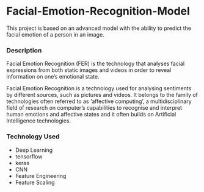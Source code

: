 # Facial-Emotion-Recognition-Model
This project is based on an advanced model with the ability to predict the facial emotion of a person in an image.

### Description
Facial Emotion Recognition (FER) is the technology that analyses facial expressions from both static images and videos in order to reveal information on one’s emotional state.

Facial Emotion Recognition is a technology used for analysing sentiments by different sources, such as pictures and videos. It belongs to the family of technologies often referred to as ‘affective computing’, a multidisciplinary field of research on computer’s capabilities to recognise and interpret human emotions and affective states and it often builds on Artificial Intelligence technologies.

### Technology Used
* Deep Learning
* tensorflow
* keras
* CNN
* Feature Engineering
* Feature Scaling
